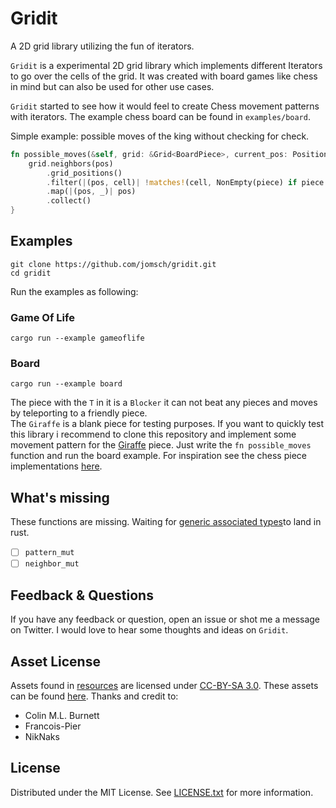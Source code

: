 # Gridit

A 2D grid library utilizing the fun of iterators.


`Gridit` is a experimental 2D grid library which implements different Iterators 
to go over the cells of the grid. 
It was created with board games like chess in mind but can also be used for other use cases.

`Gridit` started to see how it would feel to create 
Chess movement patterns with iterators. The example chess board can be found
in `examples/board`.


Simple example: possible moves of the king without checking for check.
```rust
fn possible_moves(&self, grid: &Grid<BoardPiece>, current_pos: Position) -> Vec<Position> {
	grid.neighbors(pos)
		.grid_positions()
		.filter(|(pos, cell)| !matches!(cell, NonEmpty(piece) if piece.color == self.color))
		.map(|(pos, _)| pos)
		.collect()
}
```

## Examples

```
git clone https://github.com/jomsch/gridit.git
cd gridit
```

Run the examples as following:  
### Game Of Life
```
cargo run --example gameoflife
```

### Board
```
cargo run --example board
```
The piece with the `T` in it is a `Blocker` it can not beat any pieces and moves by teleporting
to a friendly piece.  
The `Giraffe` is a blank piece for testing purposes. If you want to quickly test this library
i recommend to clone this repository and implement some movement pattern for the [Giraffe](./examples/board/piece/giraffe.rs) piece.
Just write the `fn possible_moves` function and run the board example.
For inspiration see the chess piece implementations [here](./examples/board/piece).

## What's missing
These functions are missing.
Waiting for [generic associated types](https://github.com/rust-lang/rust/issues/44265)to land in rust.
- [ ] `pattern_mut`
- [ ] `neighbor_mut`

## Feedback & Questions
If you have any feedback or question, open an issue or shot me a message on Twitter. I would love to hear some thoughts and ideas on `Gridit`.




## Asset License
Assets found in [resources](./resources/) are licensed under [CC-BY-SA 3.0](https://creativecommons.org/licenses/by-sa/3.0/legalcode).
These assets can be found [here](https://commons.wikimedia.org/wiki/Category:SVG_chess_pieces).
Thanks and credit to:
* Colin M.L. Burnett
* Francois-Pier
* NikNaks

## License
Distributed under the MIT License. See [LICENSE.txt](./LICENSE.txt) for more information.
